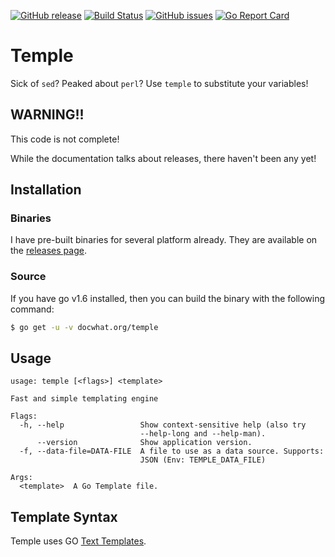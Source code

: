 [![GitHub release](https://img.shields.io/github/release/docwhat/temple.svg)](https://github.com/docwhat/temple/releases)
[![Build Status](https://travis-ci.org/docwhat/temple.svg?branch=master)](https://travis-ci.org/docwhat/temple)
[![GitHub issues](https://img.shields.io/github/issues/docwhat/temple.svg)](https://github.com/docwhat/temple/issues)
[![Go Report Card](https://goreportcard.com/badge/github.com/docwhat/temple)](https://goreportcard.com/report/github.com/docwhat/temple)

Temple
======

Sick of `sed`? Peaked about `perl`? Use `temple` to substitute your variables!

**WARNING!!**
-------------

This code is not complete!

While the documentation talks about releases, there haven't been any yet!

Installation
------------

### Binaries

I have pre-built binaries for several platform already. They are available on the [releases page](https://github.com/docwhat/temple/releases).

### Source

If you have go v1.6 installed, then you can build the binary with the following command:

``` .sh
$ go get -u -v docwhat.org/temple
```

Usage
-----

```
usage: temple [<flags>] <template>

Fast and simple templating engine

Flags:
  -h, --help                 Show context-sensitive help (also try
                             --help-long and --help-man).
      --version              Show application version.
  -f, --data-file=DATA-FILE  A file to use as a data source. Supports:
                             JSON (Env: TEMPLE_DATA_FILE)

Args:
  <template>  A Go Template file.
```

Template Syntax
---------------

Temple uses GO [Text Templates](https://golang.org/pkg/text/template/).
